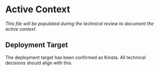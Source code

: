 # Active Context

*This file will be populated during the technical review to document the active context.*

## Deployment Target

The deployment target has been confirmed as Kinsta. All technical decisions should align with this.